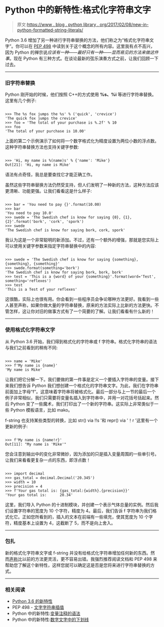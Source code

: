 # Python 中的新特性:格式化字符串文字

> 原文:[https://www . blog . python library . org/2017/02/08/new-in-python-formatted-string-literals/](https://www.blog.pythonlibrary.org/2017/02/08/new-in-python-formatted-string-literals/)

Python 3.6 增加了另一种进行字符串替换的方法，他们称之为“格式化字符串文字”。你可以在 [PEP 498](https://www.python.org/dev/peps/pep-0498) 中读到关于这个概念的所有内容。这里我有点不高兴，因为 Python 的禅宗说*应该有一种——最好只有一种——显而易见的方法来做这件事*。现在 Python 有三种方式。在谈论最新的弦乐演奏方式之前，让我们回顾一下过去。

* * *

### 旧字符串替换

Python 刚开始的时候，他们按照 C++的方式使用 **%s、%i** 等进行字符串替换。这里有几个例子:

```

>>> The %s fox jumps the %s' % ('quick', 'crevice')
'The quick fox jumps the crevice'
>>> foo = 'The total of your purchase is %.2f' % 10
>>> foo
'The total of your purchase is 10.00'

```

上面的第二个示例演示了如何将一个数字格式化为精度设置为两位小数的浮点数。这种字符串替换方法也支持关键字参数:

```

>>> 'Hi, my name is %(name)s' % {'name': 'Mike'}
Out[21]: 'Hi, my name is Mike'

```

语法有点奇怪，我总是要查找它才能正确工作。

虽然这些字符串替换方法仍然受支持，但人们发明了一种新的方法，这种方法应该更清晰、功能更强。让我们看看这是什么样子:

```

>>> bar = 'You need to pay {}'.format(10.00)
>>> bar
'You need to pay 10.0'
>>> swede = 'The Swedish chef is know for saying {0}, {1}, {2}'.format('bork', 'cork', 'spork')
>>> swede
'The Swedish chef is know for saying bork, cork, spork'

```

我认为这是一个非常聪明的新添加。不过，还有一个额外的增强，那就是您实际上可以使用关键字参数来指定字符串替换中的内容:

```

>>> swede = 'The Swedish chef is know for saying {something}, {something}, {something}'
>>> swede.format(something='bork')
'The Swedish chef is know for saying bork, bork, bork'
>>> test = 'This is a {word} of your {something}'.format(word='Test', something='reflexes')
>>> test
'This is a Test of your reflexes'

```

这很酷，实际上也很有用。你会看到一些程序员会争论哪种方法更好。我看到一些人甚至声称，如果你做大量的字符串替换，原来的方法实际上比新的方法更快。不管怎样，这让你对旧的做事方式有了一个简要的了解。让我们看看有什么新的！

* * *

### 使用格式化字符串文字

从 Python 3.6 开始，我们得到格式化的字符串或 f 字符串。格式化字符串的语法与我们之前看到的稍有不同:

```

>>> name = 'Mike'
>>> f'My name is {name}'
'My name is Mike'

```

让我们把它分解一下。我们要做的第一件事是定义一个要插入字符串的变量。接下来我们想告诉 Python 我们想创建一个格式化的字符串文字。为此，我们在字符串前面加上字母“f”。这意味着字符串将被格式化。最后一部分与上一节的最后一个例子非常相似，我们只需要将变量名插入到字符串中，并用一对花括号括起来。然后 Python 变了一些魔术，我们打印出了一个新的字符串。这实际上非常类似于一些 Python 模板语言，比如 mako。

f-string 也支持某些类型的转换，比如 str() via !!s '和 repr() via '！r '这里有一个更新的例子:

```

>>> f'My name is {name!r}'
Out[11]: "My name is 'Mike'"

```

您会注意到输出中的变化非常微妙，因为添加的只是插入变量周围的一些单引号。让我们来看看更复杂一点的东西，即浮点数！

```

>>> import decimal
>>> gas_total = decimal.Decimal('20.345')
>>> width = 10
>>> precision = 4
>>> f'Your gas total is: {gas_total:{width}.{precision}}'
'Your gas total is:      20.34'

```

这里，我们导入 Python 的十进制模块，并创建一个表示气体总量的实例。然后我们设置字符串的宽度为 10 个字符，精度为 4。最后，我们告诉 f 字符串为我们格式化它。正如您所看到的，插入的文本在前端有一些填充，使其宽度为 10 个字符，精度基本上设置为 4，这截断了 5，而不是向上舍入。

* * *

### 包扎

新的格式化字符串文字或 f-string 并没有给格式化字符串增加任何新的东西。然而[声称](https://www.python.org/dev/peps/pep-0498/#id24)比以前的方法更灵活，更不容易出错。我强烈推荐阅读文档和 PEP 498 来帮助您了解这个新特性，这样您就可以确定这是否是您将来进行字符串替换的方式。

* * *

### 相关阅读

*   [Python 3.6 的新特性](https://docs.python.org/3.6/whatsnew/3.6.html#pep-498-formatted-string-literals)
*   PEP 498 - [文字字符串插值](https://www.python.org/dev/peps/pep-0498/)
*   Python 中的新特性:[变量注释的语法](https://www.blog.pythonlibrary.org/2017/01/12/new-in-python-syntax-for-variable-annotations/)
*   Python 中的新特性:[数字文字中的下划线](https://www.blog.pythonlibrary.org/2017/01/11/new-in-python-underscores-in-numeric-literals/)